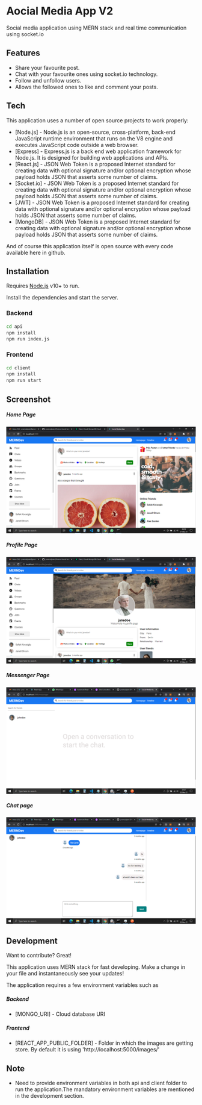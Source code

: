 # Aocial Media App V2
Social media application using MERN stack and real time communication using socket.io

## Features

- Share your favourite post.
- Chat with your favourite ones using  socket.io technology.
- Follow and unfollow users.
- Allows the followed ones to like and comment your posts.

## Tech

This application uses a number of open source projects to work properly:

- [Node.js] - Node.js is an open-source, cross-platform, back-end JavaScript runtime environment that runs on the V8 engine and executes JavaScript code outside a web browser.
- [Express] -  Express.js is a back end web application framework for Node.js. It is designed for building web applications and APIs. 
- [React.js] - JSON Web Token is a proposed Internet standard for creating data with optional signature and/or optional encryption whose payload holds JSON that asserts some number of claims.
- [Socket.io] - JSON Web Token is a proposed Internet standard for creating data with optional signature and/or optional encryption whose payload holds JSON that asserts some number of claims.
- [JWT] - JSON Web Token is a proposed Internet standard for creating data with optional signature and/or optional encryption whose payload holds JSON that asserts some number of claims.
- [MongoDB] - JSON Web Token is a proposed Internet standard for creating data with optional signature and/or optional encryption whose payload holds JSON that asserts some number of claims.

And of course this application itself is open source with every code available here in github.

## Installation

Requires [Node.js](https://nodejs.org/) v10+ to run.

Install the dependencies and start the server.

### Backend
```sh
cd api
npm install
npm run index.js
```

### Frontend
```sh
cd client
npm install
npm run start
```

## Screenshot

##### Home Page
![home](./client/screenshot/home.png "home")

##### Profile Page
![profile](./client/screenshot/profile.png "profile")

##### Messenger Page
![messenger](./client/screenshot/messenger.png "messenger")

##### Chat page
![chat](./client/screenshot/chat.png "Country chat")

## Development

Want to contribute? Great!

This application uses MERN stack for fast developing.
Make a change in your file and instantaneously see your updates!

The application requires a few environment variables such as
##### Backend
- [MONGO_URI] - Cloud database URI

##### Frontend
- [REACT_APP_PUBLIC_FOLDER] - Folder in which the images are getting store. By default it is using 'http://localhost:5000/images/'

## Note

- Need to provide environment variables in both api and client folder to run the application.The mandatory environment variables are mentioned in the development section.

<!-- ## License

MIT -->


